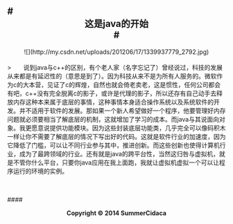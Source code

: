 #<center>这是java的开始<center>#
-----

<center>![](http://my.csdn.net/uploads/201206/17/1339937779_2792.jpg)</center>
<br/>
>&emsp;&emsp;说到java与c++的区别，有个老人家（名字忘记了）曾经说过，科技的发展从来都是有延迟性的（意思是到了）。因为科技从来不是为所有人服务的。微软作为c的大本营，见证了c的辉煌，自然也就会倚老卖老，这是惯性，任何公司都会有吧，c++没有完全脱离c的影子，或许是代理的影子，所以还存有自己动手去释放内存这种本来属于底层的事情，这种事情本身适合操作系统以及系统软件的开发。并不适用于软件的发展。那如果一个新人希望做好一个程序，他要管理好内存问题就必须要相当了解底层的机制，这就增加了学习的成本。而java与其说面向对象。我更愿意说提供功能模块。因为这些封装底层功能类，几乎完全可以像码积木一样让你不需要了解底层的情况下写出好的代码。这就是软件行业的加速度，因为它降低了门槛，可以让不同行业参与其中，推进创新。而这些创新也使得计算机行业，成为了最跨领域的行业。还有就是java的跨平台性，当然这归咎与虚拟机，就是不管你什么平台，只要你java应用在我上面跑，我就让虚拟机虚拟一个可以让程序运行的环境的实例。

<br/>
<br/>
<br/>

####<center>**Copyright &copy; 2014 SummerCidaca**</center>
